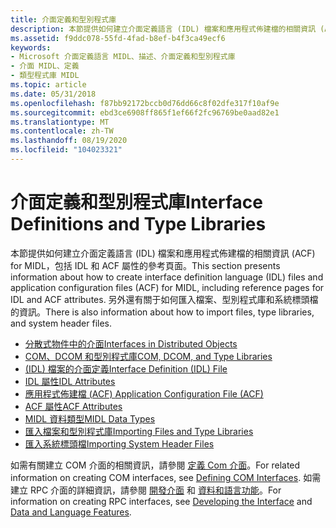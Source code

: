 ```yaml
---
title: 介面定義和型別程式庫
description: 本節提供如何建立介面定義語言 (IDL) 檔案和應用程式佈建檔的相關資訊 (ACF) for MIDL，包括 IDL 和 ACF 屬性的參考頁面。
ms.assetid: f9ddc078-55fd-4fad-b8ef-b4f3ca49ecf6
keywords:
- Microsoft 介面定義語言 MIDL、描述、介面定義和型別程式庫
- 介面 MIDL、定義
- 類型程式庫 MIDL
ms.topic: article
ms.date: 05/31/2018
ms.openlocfilehash: f87bb92172bccb0d76dd66c8f02dfe317f10af9e
ms.sourcegitcommit: ebd3ce6908ff865f1ef66f2fc96769be0aad82e1
ms.translationtype: MT
ms.contentlocale: zh-TW
ms.lasthandoff: 08/19/2020
ms.locfileid: "104023321"
---
```

# <a name="interface-definitions-and-type-libraries"></a><span data-ttu-id="c1f23-106">介面定義和型別程式庫</span><span class="sxs-lookup"><span data-stu-id="c1f23-106">Interface Definitions and Type Libraries</span></span>

<span data-ttu-id="c1f23-107">本節提供如何建立介面定義語言 (IDL) 檔案和應用程式佈建檔的相關資訊 (ACF) for MIDL，包括 IDL 和 ACF 屬性的參考頁面。</span><span class="sxs-lookup"><span data-stu-id="c1f23-107">This section presents information about how to create interface definition language (IDL) files and application configuration files (ACF) for MIDL, including reference pages for IDL and ACF attributes.</span></span> <span data-ttu-id="c1f23-108">另外還有關于如何匯入檔案、型別程式庫和系統標頭檔的資訊。</span><span class="sxs-lookup"><span data-stu-id="c1f23-108">There is also information about how to import files, type libraries, and system header files.</span></span>

-   [<span data-ttu-id="c1f23-109">分散式物件中的介面</span><span class="sxs-lookup"><span data-stu-id="c1f23-109">Interfaces in Distributed Objects</span></span>](interfaces-in-distributed-objects.md)
-   [<span data-ttu-id="c1f23-110">COM、DCOM 和型別程式庫</span><span class="sxs-lookup"><span data-stu-id="c1f23-110">COM, DCOM, and Type Libraries</span></span>](com-dcom-and-type-libraries.md)
-   [<span data-ttu-id="c1f23-111"> (IDL) 檔案的介面定義</span><span class="sxs-lookup"><span data-stu-id="c1f23-111">Interface Definition (IDL) File</span></span>](interface-definition-idl-file.md)
-   [<span data-ttu-id="c1f23-112">IDL 屬性</span><span class="sxs-lookup"><span data-stu-id="c1f23-112">IDL Attributes</span></span>](idl-attributes.md)
-   [<span data-ttu-id="c1f23-113">應用程式佈建檔 (ACF) </span><span class="sxs-lookup"><span data-stu-id="c1f23-113">Application Configuration File (ACF)</span></span>](application-configuration-file-acf-.md)
-   [<span data-ttu-id="c1f23-114">ACF 屬性</span><span class="sxs-lookup"><span data-stu-id="c1f23-114">ACF Attributes</span></span>](acf-attributes.md)
-   [<span data-ttu-id="c1f23-115">MIDL 資料類型</span><span class="sxs-lookup"><span data-stu-id="c1f23-115">MIDL Data Types</span></span>](midl-data-types.md)
-   [<span data-ttu-id="c1f23-116">匯入檔案和型別程式庫</span><span class="sxs-lookup"><span data-stu-id="c1f23-116">Importing Files and Type Libraries</span></span>](importing-files-and-type-libraries.md)
-   [<span data-ttu-id="c1f23-117">匯入系統標頭檔</span><span class="sxs-lookup"><span data-stu-id="c1f23-117">Importing System Header Files</span></span>](importing-system-header-files.md)

<span data-ttu-id="c1f23-118">如需有關建立 COM 介面的相關資訊，請參閱 [定義 Com 介面](../com/defining-com-interfaces.md)。</span><span class="sxs-lookup"><span data-stu-id="c1f23-118">For related information on creating COM interfaces, see [Defining COM Interfaces](../com/defining-com-interfaces.md).</span></span> <span data-ttu-id="c1f23-119">如需建立 RPC 介面的詳細資訊，請參閱 [開發介面](/windows/desktop/Rpc/developing-the-interface) 和 [資料和語言功能](/windows/desktop/Rpc/data-and-language-features)。</span><span class="sxs-lookup"><span data-stu-id="c1f23-119">For information on creating RPC interfaces, see [Developing the Interface](/windows/desktop/Rpc/developing-the-interface) and [Data and Language Features](/windows/desktop/Rpc/data-and-language-features).</span></span>

 

 